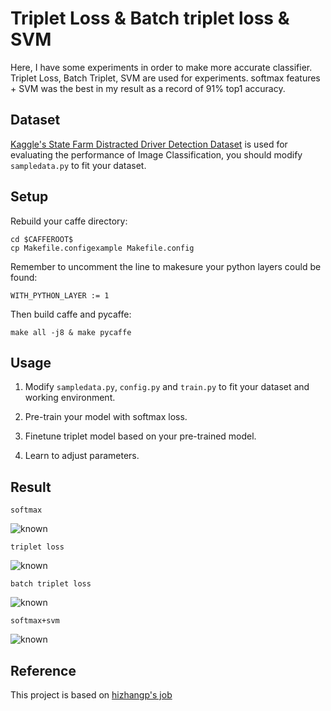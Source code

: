 # Triplet Loss & Batch triplet loss & SVM
Here, I have some experiments in order to make more accurate classifier. Triplet Loss, Batch Triplet, SVM are used for experiments. softmax features + SVM was the best in my result as a record of 91% top1 accuracy.

## Dataset

[Kaggle's State Farm Distracted Driver Detection Dataset](https://www.kaggle.com/c/state-farm-distracted-driver-detection) is used for evaluating the performance of Image Classification, you should modify `sampledata.py` to fit your dataset.

## Setup

Rebuild your caffe directory:

	cd $CAFFEROOT$
	cp Makefile.configexample Makefile.config

Remember to uncomment the line to makesure your python layers could be found:

	WITH_PYTHON_LAYER := 1

Then build caffe and pycaffe:

	make all -j8 & make pycaffe

## Usage

1. Modify `sampledata.py`, `config.py` and `train.py` to fit your dataset and working environment.

2. Pre-train your model with softmax loss.

3. Finetune triplet model based on your pre-trained model.

4. Learn to adjust parameters.

## Result
	softmax
![known](https://github.com/gustavkkk/image-classifier/blob/master/A.png)
	
	triplet loss
![known](https://github.com/gustavkkk/image-classifier/blob/master/B.png)

	batch triplet loss
![known](https://github.com/gustavkkk/image-classifier/blob/master/C.png)

	softmax+svm
![known](https://github.com/gustavkkk/image-classifier/blob/master/svm-softmax.png)
## Reference
This project is based on [hizhangp's job](https://github.com/hizhangp/triplet)
